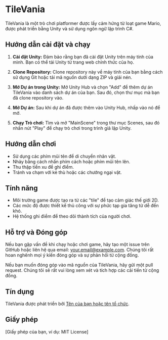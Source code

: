 # TileVania

TileVania là một trò chơi platformer được lấy cảm hứng từ loạt game Mario, được phát triển bằng Unity và sử dụng ngôn ngữ lập trình C#.

## Hướng dẫn cài đặt và chạy

1. **Cài đặt Unity:** Đảm bảo rằng bạn đã cài đặt Unity trên máy tính của mình. Bạn có thể tải Unity từ trang web chính thức của họ.

2. **Clone Repository:** Clone repository này về máy tính của bạn bằng cách sử dụng Git hoặc tải mã nguồn dưới dạng ZIP và giải nén.

3. **Mở Dự án trong Unity:** Mở Unity Hub và chọn "Add" để thêm dự án TileVania vào danh sách dự án của bạn. Sau đó, chọn thư mục mà bạn đã clone repository vào.

4. **Mở Dự án:** Sau khi dự án đã được thêm vào Unity Hub, nhấp vào nó để mở.

5. **Chạy Trò chơi:** Tìm và mở "MainScene" trong thư mục Scenes, sau đó nhấn nút "Play" để chạy trò chơi trong trình giả lập Unity.

## Hướng dẫn chơi

- Sử dụng các phím mũi tên để di chuyển nhân vật.
- Nhảy bằng cách nhấn phím cách hoặc phím mũi tên lên.
- Thu thập tiền xu để ghi điểm.
- Tránh va chạm với kẻ thù hoặc các chướng ngại vật.

## Tính năng

- Môi trường game được tạo ra từ các "tile" để tạo cảm giác thế giới 2D.
- Các mức độ được thiết kế thủ công với sự phức tạp gia tăng từ dễ đến khó.
- Hệ thống ghi điểm để theo dõi thành tích của người chơi.

## Hỗ trợ và Đóng góp

Nếu bạn gặp vấn đề khi chạy hoặc chơi game, hãy tạo một issue trên GitHub hoặc liên hệ qua email: [your.email@example.com](mailto:your.email@example.com). Chúng tôi rất hoan nghênh mọi ý kiến đóng góp và sự phản hồi từ cộng đồng.

Nếu bạn muốn đóng góp vào mã nguồn của TileVania, hãy gửi một pull request. Chúng tôi sẽ rất vui lòng xem xét và tích hợp các cải tiến từ cộng đồng.

## Tín dụng

TileVania được phát triển bởi [Tên của bạn hoặc tên tổ chức](https://github.com/yourusername).

## Giấy phép

[Giấy phép của bạn, ví dụ: MIT License]
